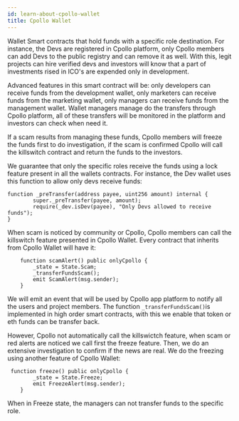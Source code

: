 ```yaml
---
id: learn-about-cpollo-wallet
title: Cpollo Wallet 
---
```


Wallet Smart contracts that hold funds with a specific role destination. For instance, the Devs are registered in Cpollo platform, only Cpollo members can add Devs to the public registry and can remove it as well. With this, legit projects can hire verified devs and investors will know that a part of investments rised in ICO's are expended only in development. 

Advanced features in this smart contract will be: only developers can receive funds from the development wallet, only marketers can receive funds from the marketing wallet, only managers can receive funds from the management wallet. Wallet managers manage do the transfers through Cpollo platform, all of these transfers will be monitored in the platform and investors can check when need it.

If a scam results from managing these funds, Cpollo members will freeze the funds first to do investigation, if the scam is confirmed Cpollo will call the killswitch contract and return the funds to the investors.

We guarantee that only the specific roles receive the funds using a lock feature present in all the wallets contracts. For instance, the Dev wallet uses this function to allow only devs receive funds:

``` 
function _preTransfer(address payee, uint256 amount) internal {
        super._preTransfer(payee, amount);
        require(_dev.isDev(payee), "Only Devs allowed to receive funds");
} 
```

When scam is noticed by community or Cpollo, Cpollo members can call the killswitch feature presented in Cpollo Wallet. Every contract that inherits from Cpollo Wallet will have it:
``` 
    function scamAlert() public onlyCpollo {
        _state = State.Scam;
        _transferFundsScam();
        emit ScamAlert(msg.sender);
    }
```
 We will emit an event that will be used by Cpollo app platform to notify all the users and project members. The function `_transferFundsScam()`is implemented in high order smart contracts, with this we enable that token or eth funds can be transfer back.

However, Cpollo not automatically call the killswictch feature, when scam or red alerts are noticed we call first the freeze feature. Then, we do an extensive investigation to confirm if the news are real. We do the freezing using another feature of Cpollo Wallet: 

``` 
 function freeze() public onlyCpollo {
        _state = State.Freeze;
        emit FreezeAlert(msg.sender);
    } 
```
When in Freeze state, the managers can not transfer funds to the specific role.



